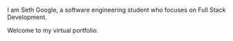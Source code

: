I am Seth Google, a software engineering student who focuses on Full Stack Development.

Welcome to my virtual portfolio. 
